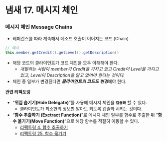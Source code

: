# 냄새 17. 메시지 체인

### 메시지 체인 Message Chains

- 레퍼런스를 따라 계속해서 메소드 호출이 이어지는 코드 (Chain)

```java
// 예시
this.member.getCredit().getLevel().getDescription()
```

- 해당 코드의 클라이언트가  코드 체인을 모두 이해해야 한다.
    - *개발하는 사람이 member가 Credit을 가지고 있고 Credit이 Level을 가지고 있고, Level이 Description을 알고 있어야 한다는 것이다.*
- 체인 중 일부가 변경된다면 ***클라이언트의 코드도 변경***해야 한다.

**관련 리팩토링**

- “**위임 숨기기(Hide Delegate)**”를 사용해 메시지 체인을 **`캡슐화`** 할 수 있다.
    - 클라이언트가 최소한의 정보만 알아도 되도록 캡슐화 시키는 것이다.
- “**함수 추출하기 (Exctract Function)**”로 메시지 체인 일부를 함수로 추출한 뒤
  ”**함수 옮기기(Move Function)**”으로 해당 함수를 적절히 이동할 수 있다.
    - [리팩토링 4. 함수 추출하기](https://www.notion.so/4-42dc95cdb4744117805ca807fa4db63e)
    - [리팩토링 25. 함수 옮기기](https://www.notion.so/25-fcf63963c6c44abd8fb6bb48bb90325e)